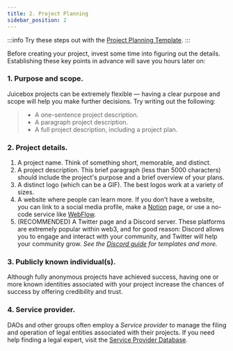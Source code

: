 ```yaml
---
title: 2. Project Planning
sidebar_position: 2
---
```


:::info
Try these steps out with the [Project Planning Template](https://docs.google.com/document/d/15OTB-9012w9OG8_AIpm43ezhpPFJuu4f7MIXT9WtLaA/edit?usp=sharing).
:::

Before creating your project, invest some time into figuring out the details. Establishing these key points in advance will save you hours later on:

### 1. Purpose and scope.

Juicebox projects can be extremely flexible — having a clear purpose and scope will help you make further decisions. Try writing out the following:

> - A one-sentence project description.
> - A paragraph project description.
> - A full project description, including a project plan.

### 2. Project details.

1. A project name. Think of something short, memorable, and distinct.
2. A project description. This brief paragraph (less than 5000 characters) should include the project's purpose and a brief overview of your plans.
3. A distinct logo (which can be a GIF). The best logos work at a variety of sizes.
4. A website where people can learn more. If you don't have a website, you can link to a social media profile, make a [Notion](https://www.notion.so/) page, or use a no-code service like [WebFlow](https://webflow.com/).
5. (RECOMMENDED) A Twitter page and a Discord server. These platforms are extremely popular within web3, and for good reason: Discord allows you to engage and interact with your community, and Twitter will help your community grow. _See the [Discord guide](https://info.juicebox.money/user/resources/discord/) for templates and more._

### 3. Publicly known individual(s).

Although fully anonymous projects have achieved success, having one or more known identities associated with your project increase the chances of success by offering credibility and trust.

### 4. Service provider.

DAOs and other groups often employ a _Service provider_ to manage the filing and operation of legal entities associated with their projects. If you need help finding a legal expert, visit the [Service Provider Database](providers.md).

